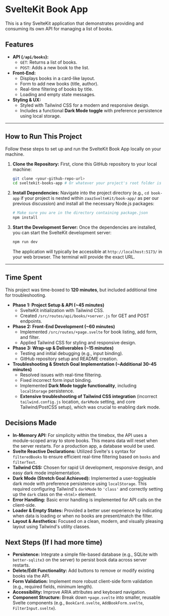 # SvelteKit Book App

This is a tiny SvelteKit application that demonstrates providing and consuming its own API for managing a list of books.

## Features

* **API (`/api/books`):**
    * `GET`: Returns a list of books.
    * `POST`: Adds a new book to the list.
* **Front-End:**
    * Displays books in a card-like layout.
    * Form to add new books (title, author).
    * Real-time filtering of books by title.
    * Loading and empty state messages.
* **Styling & UX:**
    * Styled with Tailwind CSS for a modern and responsive design.
    * Includes a functional **Dark Mode toggle** with preference persistence using local storage.

---

## How to Run This Project

Follow these steps to set up and run the SvelteKit Book App locally on your machine.

1.  **Clone the Repository:**
    First, clone this GitHub repository to your local machine:
    ```bash
    git clone <your-github-repo-url>
    cd sveltekit-books-app # Or whatever your project's root folder is named
    ```

2.  **Install Dependencies:**
    Navigate into the project directory (e.g., `cd book-app` if your project is nested within `zaazSvelteKit/book-app/` as per our previous discussion) and install all the necessary Node.js packages:
    ```bash
    # Make sure you are in the directory containing package.json
    npm install
    ```

3.  **Start the Development Server:**
    Once the dependencies are installed, you can start the SvelteKit development server:
    ```bash
    npm run dev
    ```

    The application will typically be accessible at `http://localhost:5173/` in your web browser. The terminal will provide the exact URL.

---

## Time Spent

This project was time-boxed to **120 minutes**, but included additional time for troubleshooting.

* **Phase 1: Project Setup & API (~45 minutes)**
    * SvelteKit initialization with Tailwind CSS.
    * Created `/src/routes/api/books/+server.js` for GET and POST endpoints.
* **Phase 2: Front-End Development (~60 minutes)**
    * Implemented `/src/routes/+page.svelte` for book listing, add form, and filter.
    * Applied Tailwind CSS for styling and responsive design.
* **Phase 3: Wrap-up & Deliverables (~15 minutes)**
    * Testing and initial debugging (e.g., input binding).
    * GitHub repository setup and README creation.
* **Troubleshooting & Stretch Goal Implementation (~Additional 30-45 minutes)**
    * Resolved issues with real-time filtering.
    * Fixed incorrect form input binding.
    * Implemented **Dark Mode toggle functionality**, including `localStorage` persistence.
    * **Extensive troubleshooting of Tailwind CSS integration** (incorrect `tailwind.config.js` location, `darkMode` setting, and core Tailwind/PostCSS setup), which was crucial to enabling dark mode.

## Decisions Made

* **In-Memory API:** For simplicity within the timebox, the API uses a module-scoped array to store books. This means data will reset when the server restarts. For a production app, a database would be used.
* **Svelte Reactive Declarations:** Utilized Svelte's `$` syntax for `filteredBooks` to ensure efficient real-time filtering based on `books` and `filterText`.
* **Tailwind CSS:** Chosen for rapid UI development, responsive design, and easy dark mode implementation.
* **Dark Mode (Stretch Goal Achieved):** Implemented a user-toggleable dark mode with preference persistence using `localStorage`. This required configuring Tailwind's `darkMode` to `'class'` and correctly setting up the `dark` class on the `<html>` element.
* **Error Handling:** Basic error handling is implemented for API calls on the client-side.
* **Loader & Empty States:** Provided a better user experience by indicating when data is loading or when no books are present/match the filter.
* **Layout & Aesthetics:** Focused on a clean, modern, and visually pleasing layout using Tailwind's utility classes.

## Next Steps (If I had more time)

* **Persistence:** Integrate a simple file-based database (e.g., SQLite with `better-sqlite3` on the server) to persist book data across server restarts.
* **Delete/Edit Functionality:** Add buttons to remove or modify existing books via the API.
* **Form Validation:** Implement more robust client-side form validation (e.g., required fields, minimum length).
* **Accessibility:** Improve ARIA attributes and keyboard navigation.
* **Component Structure:** Break down `+page.svelte` into smaller, reusable Svelte components (e.g., `BookCard.svelte`, `AddBookForm.svelte`, `FilterInput.svelte`).
